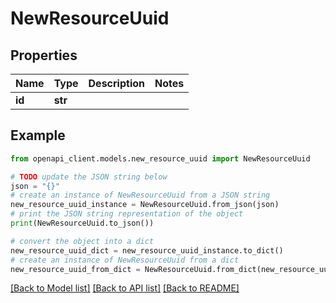 # NewResourceUuid


## Properties

Name | Type | Description | Notes
------------ | ------------- | ------------- | -------------
**id** | **str** |  | 

## Example

```python
from openapi_client.models.new_resource_uuid import NewResourceUuid

# TODO update the JSON string below
json = "{}"
# create an instance of NewResourceUuid from a JSON string
new_resource_uuid_instance = NewResourceUuid.from_json(json)
# print the JSON string representation of the object
print(NewResourceUuid.to_json())

# convert the object into a dict
new_resource_uuid_dict = new_resource_uuid_instance.to_dict()
# create an instance of NewResourceUuid from a dict
new_resource_uuid_from_dict = NewResourceUuid.from_dict(new_resource_uuid_dict)
```
[[Back to Model list]](../README.md#documentation-for-models) [[Back to API list]](../README.md#documentation-for-api-endpoints) [[Back to README]](../README.md)


